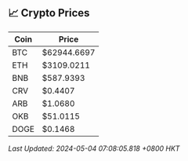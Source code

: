 ## 📈 Crypto Prices

| Coin | Price |
| ---- | ----- |
| BTC | $62944.6697 |
| ETH | $3109.0211 |
| BNB | $587.9393 |
| CRV | $0.4407 |
| ARB | $1.0680 |
| OKB | $51.0115 |
| DOGE | $0.1468 |

_Last Updated: 2024-05-04 07:08:05.818 +0800 HKT_